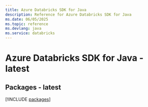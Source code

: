 ```yaml
---
title: Azure Databricks SDK for Java
description: Reference for Azure Databricks SDK for Java
ms.date: 06/05/2025
ms.topic: reference
ms.devlang: java
ms.service: databricks
---
```

# Azure Databricks SDK for Java - latest
## Packages - latest
[!INCLUDE [packages](databricks-index.md)]